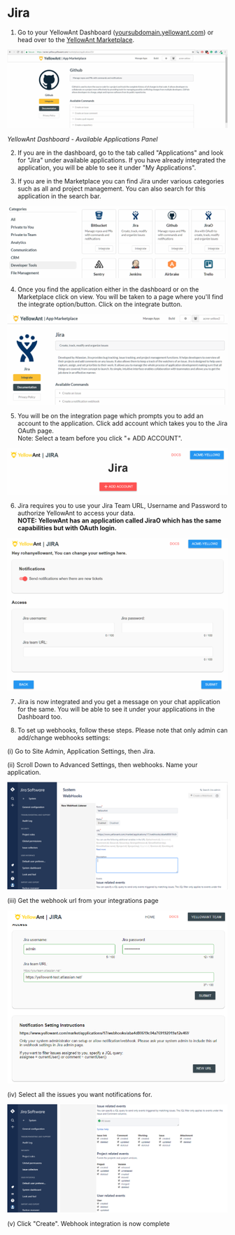 # Jira

1. Go to your YellowAnt Dashboard \([yoursubdomain.yellowant.com](https://github.com/yellowanthq/yellowant-help-center/tree/bdad19066023aa6a8b667a1d6f05b72945b49759/yoursubdomain.yellowant.com)\) or head over to the [YellowAnt Marketplace](https://www.yellowant.com/marketplace). 

![](../../.gitbook/assets/image%20%2834%29.png)

_YellowAnt Dashboard - Available Applications Panel_

2. If you are in the dashboard, go to the tab called "Applications" and look for "Jira" under available applications. If you have already integrated the application, you will be able to see it under "My Applications".

3. If you are in the Marketplace you can find Jira under various categories such as all and project management. You can also search for this application in the search bar.  


![](../../.gitbook/assets/image%20%28298%29.png)

4. Once you find the application either in the dashboard or on the Marketplace click on view. You will be taken to a page where you'll find the integrate option/button. Click on the integrate button.  


![](../../.gitbook/assets/image%20%2879%29.png)

5. You will be on the integration page which prompts you to add an account to the application. Click add account which takes you to the Jira OAuth page.  
Note: Select a team before you click "+ ADD ACCOUNT".  


![](../../.gitbook/assets/image%20%28286%29.png)

6. Jira requires you to use your Jira Team URL, Username and Password to authorize YellowAnt to access your data.  
**NOTE: YellowAnt has an application called JiraO which has the same capabilities but with OAuth login.**  


![](../../.gitbook/assets/image%20%28240%29.png)

7. Jira is now integrated and you get a message on your chat application for the same. You will be able to see it under your applications in the Dashboard too.

8. To set up webhooks, follow these steps. Please note that only admin can add/change webhooks settings:

\(i\) Go to Site Admin, Application Settings, then Jira. 

\(ii\) Scroll Down to Advanced Settings, then webhooks. Name your application. 

![](../../.gitbook/assets/image%20%28165%29.png)

\(iii\) Get the webhook url from your integrations page

![](../../.gitbook/assets/image%20%28140%29.png)

\(iv\) Select all the issues you want notifications for. 

![](../../.gitbook/assets/image%20%28295%29.png)

\(v\) Click "Create". Webhook integration is now complete

